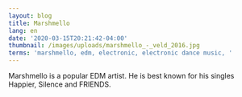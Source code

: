 ```yaml
---
layout: blog
title: Marshmello
lang: en
date: '2020-03-15T20:21:42-04:00'
thumbnail: /images/uploads/marshmello_-_veld_2016.jpg
terms: 'marshmello, edm, electronic, electronic dance music, '
---
```

Marshmello is a popular EDM artist. He is best known for his singles Happier, Silence and FRIENDS.
